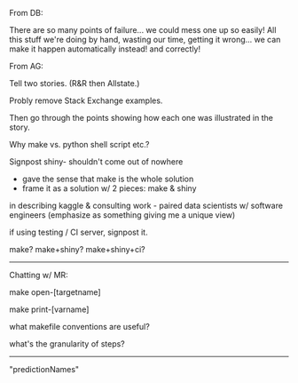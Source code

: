 From DB:

There are so many points of failure... we could mess one up so easily! All this stuff we're doing by hand, wasting our time, getting it wrong... we can make it happen automatically instead! and correctly!

From AG:

Tell two stories. (R&R then Allstate.)

Probly remove Stack Exchange examples.

Then go through the points showing how each one was illustrated in the story.

Why make vs. python shell script etc.?

Signpost shiny- shouldn't come out of nowhere 
- gave the sense that make is the whole solution
- frame it as a solution w/ 2 pieces: make & shiny

in describing kaggle & consulting work - paired data scientists w/ software engineers (emphasize as something giving me a unique view)

if using testing / CI server, signpost it.

make?
make+shiny?
make+shiny+ci?

-------------------------

Chatting w/ MR:

make open-[targetname]

make print-[varname]

what makefile conventions are useful?

what's the granularity of steps?

---

"predictionNames"